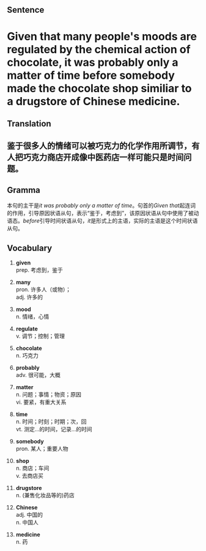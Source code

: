 ## Sentence       

<h1>Given that many people's moods are regulated by the chemical action of chocolate, it was probably only a matter of time before somebody made the chocolate shop similiar to a drugstore of Chinese medicine.</h1>

## Translation       

<h2>鉴于很多人的情绪可以被巧克力的化学作用所调节，有人把巧克力商店开成像中医药店一样可能只是时间问题。</h2>

## Gramma         

本句的主干是*it was probably only a matter of time*。句首的*Given that*起连词的作用，引导原因状语从句，表示“鉴于，考虑到”，该原因状语从句中使用了被动语态。*before*引导时间状语从句，*it*是形式上的主语，实际的主语是这个时间状语从句。      


## Vocabulary   

1. **given**        
prep. 考虑到，鉴于        

2. **many**        
pron. 许多人（或物）；        
adj. 许多的         

3. **mood**         
n. 情绪，心情          

4. **regulate**         
v. 调节；控制；管理          

5. **chocolate**         
n. 巧克力          

6. **probably**        
adv. 很可能，大概          

7. **matter**         
n. 问题；事情；物资；原因          
vi. 要紧，有重大关系          

8. **time**         
n. 时间；时刻；时期；次，回         
vt. 测定...的时间，记录...的时间         

9. **somebody**        
pron. 某人；重要人物          

10. **shop**         
n. 商店；车间         
v. 去商店买         

11. **drugstore**         
n. (兼售化妆品等的)药店         

12. **Chinese**         
adj. 中国的         
n. 中国人         

13. **medicine**        
n. 药        
